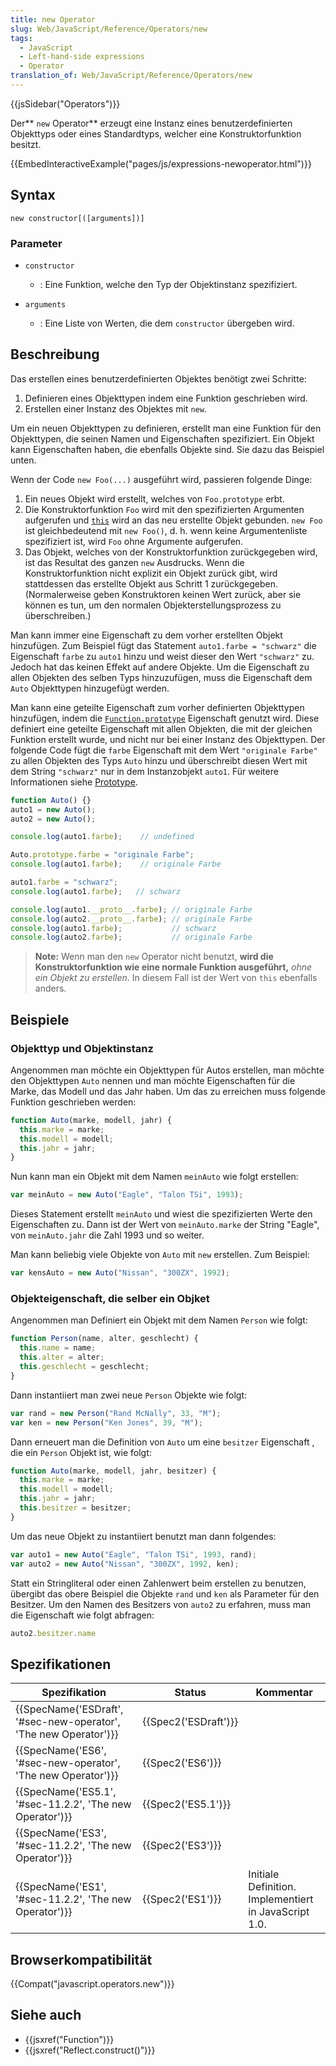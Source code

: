 ```yaml
---
title: new Operator
slug: Web/JavaScript/Reference/Operators/new
tags:
  - JavaScript
  - Left-hand-side expressions
  - Operator
translation_of: Web/JavaScript/Reference/Operators/new
---
```

{{jsSidebar("Operators")}}

Der** `new` Operator** erzeugt eine Instanz eines benutzerdefinierten Objekttyps oder eines Standardtyps, welcher eine Konstruktorfunktion besitzt.

{{EmbedInteractiveExample("pages/js/expressions-newoperator.html")}}

## Syntax

    new constructor[([arguments])]

### Parameter

- `constructor`
  - : Eine Funktion, welche den Typ der Objektinstanz spezifiziert.

- `arguments`
  - : Eine Liste von Werten, die dem `constructor` übergeben wird.

## Beschreibung

Das erstellen eines benutzerdefinierten Objektes benötigt zwei Schritte:

1. Definieren eines Objekttypen indem eine Funktion geschrieben wird.
2. Erstellen einer Instanz des Objektes mit `new`.

Um ein neuen Objekttypen zu definieren, erstellt man eine Funktion für den Objekttypen, die seinen Namen und Eigenschaften spezifiziert. Ein Objekt kann Eigenschaften haben, die ebenfalls Objekte sind. Sie dazu das Beispiel unten.

Wenn der Code `new Foo(...)` ausgeführt wird, passieren folgende Dinge:

1. Ein neues Objekt wird erstellt, welches von `Foo.prototype` erbt.
2. Die Konstruktorfunktion `Foo` wird mit den spezifizierten Argumenten aufgerufen und [`this`](/de/docs/Web/JavaScript/Reference/Operators/this) wird an das neu erstellte Objekt gebunden. `new Foo` ist gleichbedeutend mit `new Foo()`, d. h. wenn keine Argumentenliste spezifiziert ist, wird `Foo` ohne Argumente aufgerufen.
3. Das Objekt, welches von der Konstruktorfunktion zurückgegeben wird, ist das Resultat des ganzen `new` Ausdrucks. Wenn die Konstruktorfunktion nicht explizit ein Objekt zurück gibt, wird stattdessen das erstellte Objekt aus Schritt 1 zurückgegeben. (Normalerweise geben Konstruktoren keinen Wert zurück, aber sie können es tun, um den normalen Objekterstellungsprozess zu überschreiben.)

Man kann immer eine Eigenschaft zu dem vorher erstellten Objekt hinzufügen. Zum Beispiel fügt das Statement `auto1.farbe = "schwarz"` die Eigenschaft `farbe` zu `auto1` hinzu und weist dieser den Wert `"schwarz"` zu. Jedoch hat das keinen Effekt auf andere Objekte. Um die Eigenschaft zu allen Objekten des selben Typs hinzuzufügen, muss die Eigenschaft dem `Auto` Objekttypen hinzugefügt werden.

Man kann eine geteilte Eigenschaft zum vorher definierten Objekttypen hinzufügen, indem die [`Function.prototype`](/de/docs/Web/JavaScript/Reference/Global_Objects/Function/prototype) Eigenschaft genutzt wird. Diese definiert eine geteilte Eigenschaft mit allen Objekten, die mit der gleichen Funktion erstellt wurde, und nicht nur bei einer Instanz des Objekttypen. Der folgende Code fügt die `farbe` Eigenschaft mit dem Wert `"originale Farbe"` zu allen Objekten des Typs `Auto` hinzu und überschreibt diesen Wert mit dem String `"schwarz"` nur in dem Instanzobjekt `auto1`. Für weitere Informationen siehe [Prototype](/de/docs/Web/JavaScript/Reference/Global_Objects/Function/prototype).

```js
function Auto() {}
auto1 = new Auto();
auto2 = new Auto();

console.log(auto1.farbe);    // undefined

Auto.prototype.farbe = "originale Farbe";
console.log(auto1.farbe);    // originale Farbe

auto1.farbe = "schwarz";
console.log(auto1.farbe);   // schwarz

console.log(auto1.__proto__.farbe); // originale Farbe
console.log(auto2.__proto__.farbe); // originale Farbe
console.log(auto1.farbe);           // schwarz
console.log(auto2.farbe);           // originale Farbe
```

> **Note:** Wenn man den `new` Operator nicht benutzt, **wird die Konstruktorfunktion wie eine normale Funktion ausgeführt,** _ohne ein Objekt zu erstellen_. In diesem Fall ist der Wert von `this` ebenfalls anders.

## Beispiele

### Objekttyp und Objektinstanz

Angenommen man möchte ein Objekttypen für Autos erstellen, man möchte den Objekttypen `Auto` nennen und man möchte Eigenschaften für die Marke, das Modell und das Jahr haben. Um das zu erreichen muss folgende Funktion geschrieben werden:

```js
function Auto(marke, modell, jahr) {
  this.marke = marke;
  this.modell = modell;
  this.jahr = jahr;
}
```

Nun kann man ein Objekt mit dem Namen `meinAuto` wie folgt erstellen:

```js
var meinAuto = new Auto("Eagle", "Talon TSi", 1993);
```

Dieses Statement erstellt `meinAuto` und wiest die spezifizierten Werte den Eigenschaften zu. Dann ist der Wert von `meinAuto.marke` der String "Eagle", von `meinAuto.jahr` die Zahl 1993 und so weiter.

Man kann beliebig viele Objekte von `Auto` mit `new` erstellen. Zum Beispiel:

```js
var kensAuto = new Auto("Nissan", "300ZX", 1992);
```

### Objekteigenschaft, die selber ein Objket

Angenommen man Definiert ein Objekt mit dem Namen `Person` wie folgt:

```js
function Person(name, alter, geschlecht) {
  this.name = name;
  this.alter = alter;
  this.geschlecht = geschlecht;
}
```

Dann instantiiert man zwei neue `Person` Objekte wie folgt:

```js
var rand = new Person("Rand McNally", 33, "M");
var ken = new Person("Ken Jones", 39, "M");
```

Dann erneuert man die Definition von `Auto` um eine `besitzer` Eigenschaft , die ein `Person` Objekt ist, wie folgt:

```js
function Auto(marke, modell, jahr, besitzer) {
  this.marke = marke;
  this.modell = modell;
  this.jahr = jahr;
  this.besitzer = besitzer;
}
```

Um das neue Objekt zu instantiiert benutzt man dann folgendes:

```js
var auto1 = new Auto("Eagle", "Talon TSi", 1993, rand);
var auto2 = new Auto("Nissan", "300ZX", 1992, ken);
```

Statt ein Stringliteral oder einen Zahlenwert beim erstellen zu benutzen, übergibt das obere Beispiel die Objekte `rand` und `ken` als Parameter für den Besitzer. Um den Namen des Besitzers von `auto2` zu erfahren, muss man die Eigenschaft wie folgt abfragen:

```js
auto2.besitzer.name
```

## Spezifikationen

| Spezifikation                                                                        | Status                       | Kommentar                                             |
| ------------------------------------------------------------------------------------ | ---------------------------- | ----------------------------------------------------- |
| {{SpecName('ESDraft', '#sec-new-operator', 'The new Operator')}} | {{Spec2('ESDraft')}} |                                                       |
| {{SpecName('ES6', '#sec-new-operator', 'The new Operator')}}     | {{Spec2('ES6')}}         |                                                       |
| {{SpecName('ES5.1', '#sec-11.2.2', 'The new Operator')}}         | {{Spec2('ES5.1')}}     |                                                       |
| {{SpecName('ES3', '#sec-11.2.2', 'The new Operator')}}             | {{Spec2('ES3')}}         |                                                       |
| {{SpecName('ES1', '#sec-11.2.2', 'The new Operator')}}             | {{Spec2('ES1')}}         | Initiale Definition. Implementiert in JavaScript 1.0. |

## Browserkompatibilität

{{Compat("javascript.operators.new")}}

## Siehe auch

- {{jsxref("Function")}}
- {{jsxref("Reflect.construct()")}}
